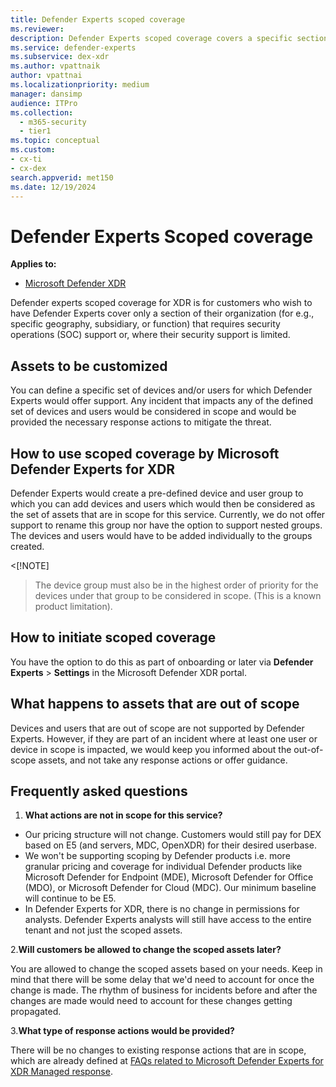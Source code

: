 ```yaml
---
title: Defender Experts scoped coverage
ms.reviewer:
description: Defender Experts scoped coverage covers a specific section of the organization where SOC support is limited
ms.service: defender-experts
ms.subservice: dex-xdr
ms.author: vpattnaik
author: vpattnai
ms.localizationpriority: medium
manager: dansimp
audience: ITPro
ms.collection:
  - m365-security
  - tier1
ms.topic: conceptual
ms.custom: 
- cx-ti
- cx-dex
search.appverid: met150
ms.date: 12/19/2024
---
```


# Defender Experts Scoped coverage

**Applies to:**

- [Microsoft Defender XDR](microsoft-365-defender.md)

Defender experts scoped coverage for XDR is for customers who wish to have Defender Experts cover only a section of their organization (for e.g., specific geography, subsidiary, or function) that requires security operations (SOC) support or, where their security support is limited.

## Assets to be customized

You can define a specific set of devices and/or users for which Defender Experts would offer support. Any incident that impacts any of the defined set of devices and users would be considered in scope and would be provided the necessary response actions to mitigate the threat.

## How to use scoped coverage by Microsoft Defender Experts for XDR

Defender Experts would create a pre-defined device and user group to which you can add devices and users which would then be considered as the set of assets that are in scope for this service. Currently, we do not offer support to rename this group nor have the option to support nested groups. The devices and users would have to be added individually to the groups created. 

<[!NOTE]
> The device group must also be in the highest order of priority for the devices under that group to be considered in scope. (This is a known product limitation).

## How to initiate scoped coverage

You have the option to do this as part of onboarding or later via **Defender Experts** > **Settings** in the Microsoft Defender XDR portal.

## What happens to assets that are out of scope

Devices and users that are out of scope are not supported by Defender Experts. However, if they are part of an incident where at least one user or device in scope is impacted, we would keep you informed about the out-of-scope assets, and not take any response actions or offer guidance.

## Frequently asked questions

1. **What actions are not in scope for this service?**

- Our pricing structure will not change. Customers would still pay for DEX based on E5 (and servers, MDC, OpenXDR) for their desired userbase.
- We won't be supporting scoping by Defender products i.e. more granular pricing and coverage for individual Defender products like Microsoft Defender for Endpoint (MDE), Microsoft Defender for Office (MDO), or Microsoft Defender for Cloud (MDC). Our minimum baseline will continue to be E5.
- In Defender Experts for XDR, there is no change in permissions for analysts. Defender Experts analysts will still have access to the entire tenant and not just the scoped assets.

2.**Will customers be allowed to change the scoped assets later?**

You are allowed to change the scoped assets based on your needs. Keep in mind that there will be some delay that we'd need to account for once the change is made. The rhythm of business for incidents before and after the changes are made would need to account for these changes getting propagated.

3.**What type of response actions would be provided?**

There will be no changes to existing response actions that are in scope, which are already defined at [FAQs related to Microsoft Defender Experts for XDR Managed response](../defender-xdr/frequently-asked-questions.md).
